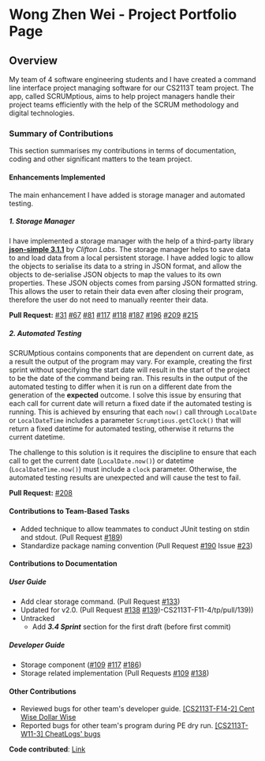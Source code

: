 # Wong Zhen Wei - Project Portfolio Page

## Overview
My team of 4 software engineering students and I have created a command line interface project managing 
software for our CS2113T team project. The app, called SCRUMptious, aims to help project managers handle 
their project teams efficiently with the help of the SCRUM methodology and digital technologies.

### Summary of Contributions
This section summarises my contributions in terms of documentation, coding and other significant matters to the team project.

#### Enhancements Implemented
The main enhancement I have added is storage manager and automated testing.
##### 1. Storage Manager
I have implemented a storage manager with the help of a third-party library [**json-simple 3.1.1**](https://cliftonlabs.github.io/json-simple/) by _Clifton Labs_. The storage manager helps to save data to and load data from a local persistent storage. I have added logic to allow the objects to serialise its data to a string in JSON format, and allow the objects to de-serialise JSON objects to map the values to its own properties. These JSON objects comes from parsing JSON formatted string. This allows the user to retain their data even after closing their program, therefore the user do not need to manually reenter their data. 

**Pull Request:** [#31](https://github.com/AY2021S1-CS2113T-F11-4/tp/pull/31) [#67](https://github.com/AY2021S1-CS2113T-F11-4/tp/pull/67) [#81](https://github.com/AY2021S1-CS2113T-F11-4/tp/pull/81) [#117](https://github.com/AY2021S1-CS2113T-F11-4/tp/pull/117) [#118](https://github.com/AY2021S1-CS2113T-F11-4/tp/pull/118) [#187](https://github.com/AY2021S1-CS2113T-F11-4/tp/pull/187) [#196](https://github.com/AY2021S1-CS2113T-F11-4/tp/pull/196) [#209](https://github.com/AY2021S1-CS2113T-F11-4/tp/pull/209) [#215](https://github.com/AY2021S1-CS2113T-F11-4/tp/pull/215)

##### 2. Automated Testing
SCRUMptious contains components that are dependent on current date, as a result the output of the program may vary. For example, creating the first sprint without specifying the start date will result in the start of the project to be the date of the command being ran. This results in the output of the automated testing to differ when it is run on a different date from the generation of the **expected** outcome. I solve this issue by ensuring that each call for current date will return a fixed date if the automated testing is running. This is achieved by ensuring that each `now()` call through `LocalDate` or `LocalDateTime` includes a parameter `Scrumptious.getClock()` that will return a fixed datetime for automated testing, otherwise it returns the current datetime. 

The challenge to this solution is it requires the discipline to ensure that each call to get the current date (`LocalDate.now()`) or datetime (`LocalDateTime.now()`) must include a `clock` parameter. Otherwise, the automated testing results are unexpected and will cause the test to fail.

**Pull Request:** [#208](https://github.com/AY2021S1-CS2113T-F11-4/tp/pull/208)


#### Contributions to Team-Based Tasks
* Added technique to allow teammates to conduct JUnit testing on stdin and stdout. (Pull Request [#189](https://github.com/AY2021S1-CS2113T-F11-4/tp/pull/189))  
* Standardize package naming convention (Pull Request [#190](https://github.com/AY2021S1-CS2113T-F11-4/tp/pull/190) Issue [#23](https://github.com/AY2021S1-CS2113T-F11-4/tp/issues/23))

#### Contributions to Documentation
##### User Guide  
* Add clear storage command. (Pull Request [#133](https://github.com/AY2021S1-CS2113T-F11-4/tp/pull/133))
* Updated for v2.0. (Pull Request [#138](https://github.com/AY2021S1-CS2113T-F11-4/tp/pull/138) [#139](https://github.com/AY2021S1-CS2113T-F11-4/tp/pull/139))-CS2113T-F11-4/tp/pull/139))
* Untracked
  * Add _**3.4 Sprint**_ section for the first draft (before first commit)
 
  
##### Developer Guide  
* Storage component ([#109](https://github.com/AY2021S1-CS2113T-F11-4/tp/pull/109) [#117](https://github.com/AY2021S1-CS2113T-F11-4/tp/pull/117) [#186](https://github.com/AY2021S1-CS2113T-F11-4/tp/pull/186))  
* Storage related implementation (Pull Requests [#109](https://github.com/AY2021S1-CS2113T-F11-4/tp/pull/109) [#138](https://github.com/AY2021S1-CS2113T-F11-4/tp/pull/138))  

#### Other Contributions
* Reviewed bugs for other team's developer guide. [[CS2113T-F14-2] Cent Wise Dollar Wise](https://github.com/nus-cs2113-AY2021S1/tp/pull/7)  
* Reported bugs for other team's program during PE dry run. [[CS2113T-W11-3] CheatLogs' bugs](https://github.com/keke101/ped/issues)  
    
**Code contributed**: [Link](https://nus-cs2113-ay2021s1.github.io/tp-dashboard/#breakdown=true&search=keke101&sort=groupTitle&sortWithin=title&since=2020-09-27&timeframe=commit&mergegroup=&groupSelect=groupByRepos&checkedFileTypes=docs~functional-code~test-code~other)  